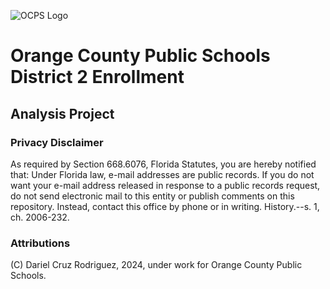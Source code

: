 ![OCPS Logo](https://camo.githubusercontent.com/c69c78c2187ba2d1eab6c14e0a7d56ec16abd55ea81bfac0f2a63af74c227ed8/68747470733a2f2f656e637279707465642d74626e302e677374617469632e636f6d2f696d616765733f713d74626e3a414e643947635149624d39784d6f4d37585776706d5052507441734d6e4979564c766c61576f704746376b344774594e42544c31556a374f664d6b74537449554b6c73524b5967636d6726757371703d434155)
# Orange County Public Schools District 2 Enrollment
## Analysis Project

### Privacy Disclaimer
As required by Section 668.6076, Florida Statutes, you are hereby notified that: Under Florida law, e-mail addresses are public records. If you do not want your e-mail address released in response to a public records request, do not send electronic mail to this entity or publish comments on this repository. Instead, contact this office by phone or in writing. History.--s. 1, ch. 2006-232.

### Attributions
(C) Dariel Cruz Rodriguez, 2024, under work for Orange County Public Schools.
